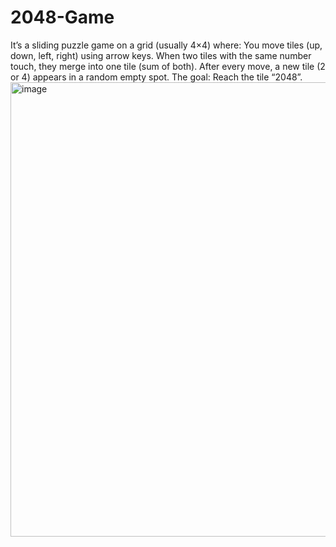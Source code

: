 # 2048-Game
It’s a sliding puzzle game on a grid (usually 4×4) where:  You move tiles (up, down, left, right) using arrow keys.  When two tiles with the same number touch, they merge into one tile (sum of both).  After every move, a new tile (2 or 4) appears in a random empty spot.  The goal: Reach the tile “2048”.
<img width="1365" height="727" alt="image" src="https://github.com/user-attachments/assets/0307182a-c133-49a0-8911-b05f3c0b773a" />
